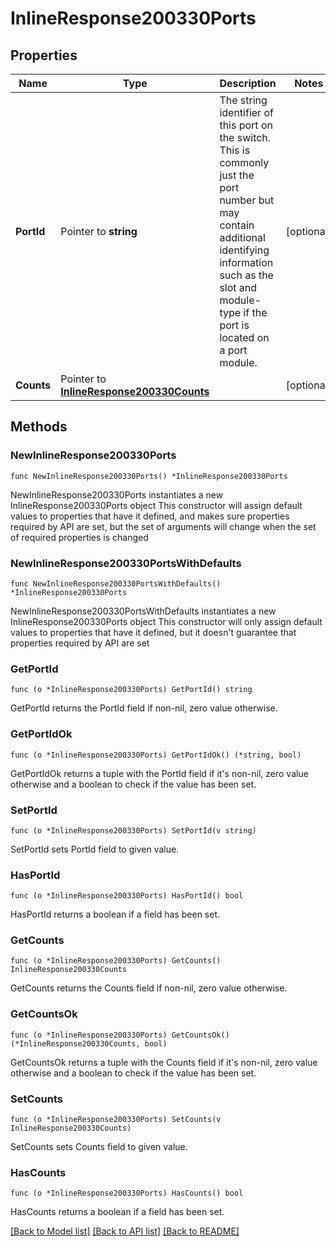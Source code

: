 # InlineResponse200330Ports

## Properties

Name | Type | Description | Notes
------------ | ------------- | ------------- | -------------
**PortId** | Pointer to **string** | The string identifier of this port on the switch. This is commonly just the port number but may contain additional identifying information such as the slot and module-type if the port is located on a port module. | [optional] 
**Counts** | Pointer to [**InlineResponse200330Counts**](InlineResponse200330Counts.md) |  | [optional] 

## Methods

### NewInlineResponse200330Ports

`func NewInlineResponse200330Ports() *InlineResponse200330Ports`

NewInlineResponse200330Ports instantiates a new InlineResponse200330Ports object
This constructor will assign default values to properties that have it defined,
and makes sure properties required by API are set, but the set of arguments
will change when the set of required properties is changed

### NewInlineResponse200330PortsWithDefaults

`func NewInlineResponse200330PortsWithDefaults() *InlineResponse200330Ports`

NewInlineResponse200330PortsWithDefaults instantiates a new InlineResponse200330Ports object
This constructor will only assign default values to properties that have it defined,
but it doesn't guarantee that properties required by API are set

### GetPortId

`func (o *InlineResponse200330Ports) GetPortId() string`

GetPortId returns the PortId field if non-nil, zero value otherwise.

### GetPortIdOk

`func (o *InlineResponse200330Ports) GetPortIdOk() (*string, bool)`

GetPortIdOk returns a tuple with the PortId field if it's non-nil, zero value otherwise
and a boolean to check if the value has been set.

### SetPortId

`func (o *InlineResponse200330Ports) SetPortId(v string)`

SetPortId sets PortId field to given value.

### HasPortId

`func (o *InlineResponse200330Ports) HasPortId() bool`

HasPortId returns a boolean if a field has been set.

### GetCounts

`func (o *InlineResponse200330Ports) GetCounts() InlineResponse200330Counts`

GetCounts returns the Counts field if non-nil, zero value otherwise.

### GetCountsOk

`func (o *InlineResponse200330Ports) GetCountsOk() (*InlineResponse200330Counts, bool)`

GetCountsOk returns a tuple with the Counts field if it's non-nil, zero value otherwise
and a boolean to check if the value has been set.

### SetCounts

`func (o *InlineResponse200330Ports) SetCounts(v InlineResponse200330Counts)`

SetCounts sets Counts field to given value.

### HasCounts

`func (o *InlineResponse200330Ports) HasCounts() bool`

HasCounts returns a boolean if a field has been set.


[[Back to Model list]](../README.md#documentation-for-models) [[Back to API list]](../README.md#documentation-for-api-endpoints) [[Back to README]](../README.md)


